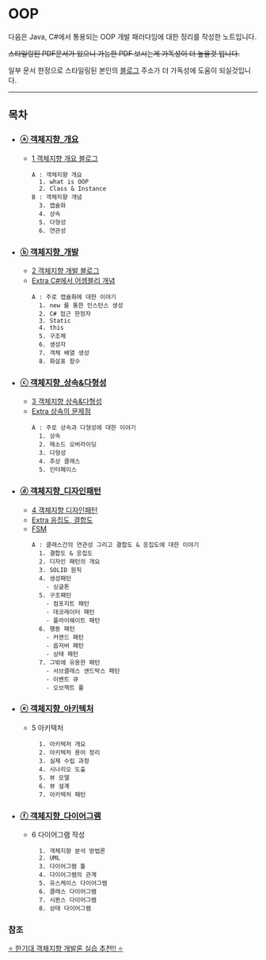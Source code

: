 # OOP
다음은 Java, C#에서 통용되는 OOP 개발 패러다임에 대한 정리를 작성한 노트입니다.

~~스타일링된 PDF문서가 있으니 가능한 PDF 보시는게 가독성이 더 높을것 입니다.~~

일부 문서 한정으로 스타일링된 본인의 [블로그](https://felipuss.tistory.com/) 주소가 더 가독성에 도움이 되실것입니다.

---

## 목차

* ### [ⓐ 객체지향_개요](./1_객체지향_개요.md)
  * [1 객체지향 개요 블로그](https://felipuss.tistory.com/entry/%EB%8B%88%EC%95%99%ED%8C%BD%EC%9D%B4-%EA%B0%9D%EC%B2%B4%EC%A7%80%ED%96%A5OOP-1-%EA%B0%9D%EC%B2%B4%EC%A7%80%ED%96%A5-%ED%94%84%EB%A1%9C%EA%B7%B8%EB%9E%98%EB%B0%8D)
    ```text
    A : 객체지향 개요
      1. what is OOP
      2. Class & Instance
    B : 객체지향 개념
      3. 캡슐화
      4. 상속
      5. 다형성
      6. 연관성
    ```

* ### [ⓑ 객체지향_개발](./2_객체지향_개발.md)
    * [2 객체지향 개발 블로그](https://felipuss.tistory.com/entry/%EB%8B%88%EC%95%99%ED%8C%BD%EC%9D%B4-%EA%B0%9D%EC%B2%B4%EC%A7%80%ED%96%A5OOP-2-1-Class-Instance)
    * [Extra C#에서 어셈블리 개념](https://felipuss.tistory.com/entry/%EB%8B%88%EC%95%99%ED%8C%BD%EC%9D%B4-C-1-%EC%96%B4%EC%85%88%EB%B8%94%EB%A6%ACAssembly)
      ```text
      A : 주로 캡슐화에 대한 이야기
        1. new 를 통한 인스턴스 생성
        2. C# 접근 한정자
        3. Static
        4. this
        5. 구조체
        6. 생성자
        7. 객체 배열 생성
        8. 화살표 함수
      ```
    
* ### [ⓒ 객체지향_상속&다형성](./3_객체지향_상속.md)
  * [3 객체지향 상속&다형성](https://felipuss.tistory.com/entry/%EB%8B%88%EC%95%99%ED%8C%BD%EC%9D%B4-%EA%B0%9D%EC%B2%B4%EC%A7%80%ED%96%A5OOP-3-1-%EC%83%81%EC%86%8D)
  * [Extra 상속의 문제점](https://felipuss.tistory.com/entry/%EB%8B%88%EC%95%99%ED%8C%BD%EC%9D%B4-%EA%B0%9D%EC%B2%B4%EC%A7%80%ED%96%A5OOP-Extra-%EC%83%81%EC%86%8D%EC%9D%98-%EB%AC%B8%EC%A0%9C)
    ```text
    A : 주로 상속과 다형성에 대한 이야기
      1. 상속
      2. 메소드 오버라이딩
      3. 다형성
      4. 추상 클래스
      5. 인터페이스
    ```

* ### [ⓓ 객체지향_디자인패턴](./4_객체지향_디자인패턴.md)
  * [4 객체지향 디자인패턴](https://felipuss.tistory.com/entry/%EB%8B%88%EC%95%99%ED%8C%BD%EC%9D%B4-%EA%B0%9D%EC%B2%B4%EC%A7%80%ED%96%A5OOP-4-0-SOLID-%EC%9B%90%EC%B9%99)
  * [Extra 응집도, 결합도](https://felipuss.tistory.com/entry/%EB%8B%88%EC%95%99%ED%8C%BD%EC%9D%B4-%EA%B0%9D%EC%B2%B4%EC%A7%80%ED%96%A5OOP-Extra-%EC%9D%91%EC%A7%91%EB%8F%84-%EA%B2%B0%ED%95%A9%EB%8F%84)
  * [FSM](https://felipuss.tistory.com/entry/%EB%8B%88%EC%95%99%ED%8C%BD%EC%9D%B4-%EC%98%A4%ED%86%A0%EB%A7%88%ED%83%80-1-FSM-%EC%9C%A0%ED%95%9C%EC%83%81%ED%83%9C%EA%B8%B0%EA%B3%84)
    ```text
    A : 클래스간의 연관성 그리고 결합도 & 응집도에 대한 이야기 
      1. 결합도 & 응집도
      2. 디자인 패턴의 개요
      3. SOLID 원칙
      4. 생성패턴 
        - 싱글톤
      5. 구조패턴
        - 컴포지트 패턴
        - 데코레이터 패턴
        - 플라이웨이트 패턴
      6. 행동 패턴
        - 커맨드 패턴
        - 옵저버 패턴
        - 상태 패턴
      7. 그밖에 유용한 패턴
        - 서브클래스 샌드박스 패턴
        - 이벤트 큐
        - 오브젝트 풀
    ```
    
* ### [ⓔ 객체지향_아키텍처](./5_객체지향_아키텍처.md)
  * 5 아키텍처
    ```text
      1. 아키텍처 개요
      2. 아키텍처 용어 정리
      3. 실제 수립 과정
      4. 시나리오 도출
      5. 뷰 모델
      6. 뷰 설계
      7. 아키텍처 패턴
    ```
    
* ### [ⓕ 객체지향_다이어그램](./6_객체지향_다이어그램.md)
  * 6 다이어그램 작성
    ```text
      1. 객체지향 분석 방법론
      2. UML
      3. 다이어그램 툴
      4. 다이어그램의 관계
      5. 유스케이스 다이어그램
      6. 클래스 다이어그램
      7. 시퀸스 다이어그램
      8. 상태 다이어그램
    ```

### 참조
[⭐️ 한기대 객체지향 개발론 실습 추천!! ⭐️](https://www.youtube.com/playlist?list=PLsIth_qcusf_4DcL2C8GzkS5sz5TeW38q)